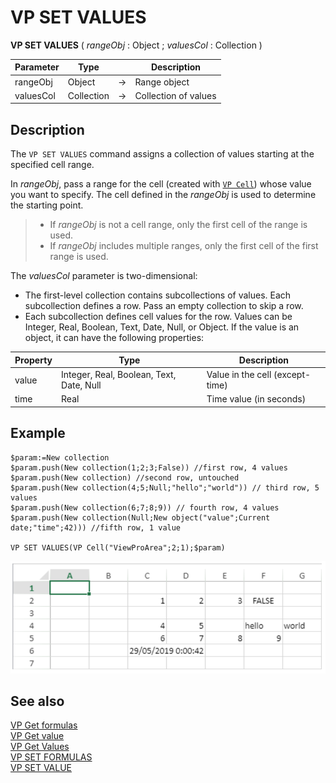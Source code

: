 # VP SET VALUES


**VP SET VALUES** ( *rangeObj* : Object ; *valuesCol* : Collection ) 



|Parameter|Type||Description|
|---|---|---|---|
|rangeObj |Object|->|Range object|
|valuesCol  |Collection|->|Collection of values|

## Description

The `VP SET VALUES` command assigns a collection of values starting at the specified cell range.

In *rangeObj*, pass a range for the cell (created with [`VP Cell`](VP%20Cell.md)) whose value you want to specify. The cell defined in the *rangeObj* is used to determine the starting point.

>* If *rangeObj* is not a cell range, only the first cell of the range is used.
>* If *rangeObj* includes multiple ranges, only the first cell of the first range is used.

The *valuesCol* parameter is two-dimensional:


* The first-level collection contains subcollections of values. Each subcollection defines a row. Pass an empty collection to skip a row.
* Each subcollection defines cell values for the row. Values can be Integer, Real, Boolean, Text, Date, Null, or Object. If the value is an object, it can have the following properties:

 |Property| Type |Description|
 |---|---|---|
 |value| Integer, Real, Boolean, Text, Date, Null|  Value in the cell (except- time)|
 |time| Real| Time value (in seconds)|

## Example

```4d
$param:=New collection
$param.push(New collection(1;2;3;False)) //first row, 4 values
$param.push(New collection) //second row, untouched
$param.push(New collection(4;5;Null;"hello";"world")) // third row, 5 values
$param.push(New collection(6;7;8;9)) // fourth row, 4 values
$param.push(New collection(Null;New object("value";Current date;"time";42))) //fifth row, 1 value
   
VP SET VALUES(VP Cell("ViewProArea";2;1);$param)
```

![](../images/cmd_vpSetValues.PNG)

## See also

[VP Get formulas](VP%20Get%20formulas.md)<br/>
[VP Get value](VP%20Get%20value.md)<br/>
[VP Get Values](VP%20Get%20values.md)<br/>
[VP SET FORMULAS](VP%20SET%20FORMULAS.md)<br/>
[VP SET VALUE](VP%20SET%20VALUE.md)
